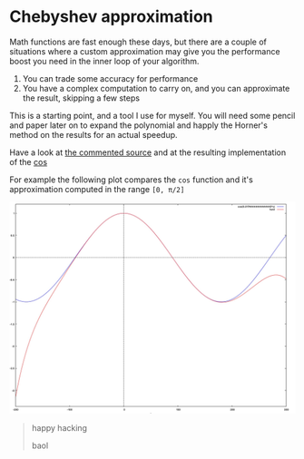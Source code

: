 # Chebyshev approximation

Math functions are fast enough these days, but there are a couple of situations where a custom
approximation may give you the performance boost you need in the inner loop of your algorithm.

1. You can trade some accuracy for performance
2. You have a complex computation to carry on, and you can approximate the result, skipping a few steps

This is a starting point, and a tool I use for myself. You will need some pencil and paper later on
to expand the polynomial and happly the Horner's method on the results for an actual speedup.

Have a look at [the commented source](chebyshev.rb) and at the resulting implementation of the [cos](cos.rb)

For example the following plot compares the `cos` function and it's approximation computed in the range `[0, π/2]`

![Chebychev approx](chebyshev.jpg)

> happy hacking
>
> baol
